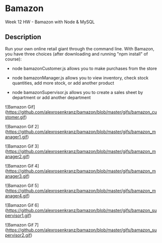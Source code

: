 # Bamazon
Week 12 HW - Bamazon with Node &amp; MySQL

## Description
Run your own online retail giant through the command line. With Bamazon, you have three choices (after downloading and running "npm install" of course):

- node bamazonCustomer.js allows you to make purchases from the store

- node bamazonManager.js allows you to view inventory, check stock quantities, add more stock, or add another product

- node bamazonSupervisor.js allows you to create a sales sheet by department or add another department

![Bamazon Gif] (https://github.com/alexrosenkranz/bamazon/blob/master/gifs/bamazon_customer.gif)

![Bamazon Gif 2] (https://github.com/alexrosenkranz/bamazon/blob/master/gifs/bamazon_manager1.gif)

![Bamazon Gif 3] (https://github.com/alexrosenkranz/bamazon/blob/master/gifs/bamazon_manager2.gif)

![Bamazon Gif 4] (https://github.com/alexrosenkranz/bamazon/blob/master/gifs/bamazon_manager3.gif)

![Bamazon Gif 5] (https://github.com/alexrosenkranz/bamazon/blob/master/gifs/bamazon_manager4.gif)

![Bamazon Gif 6] (https://github.com/alexrosenkranz/bamazon/blob/master/gifs/bamazon_supervisor1.gif)

![Bamazon Gif 7] (https://github.com/alexrosenkranz/bamazon/blob/master/gifs/bamazon_supervisor2.gif)


